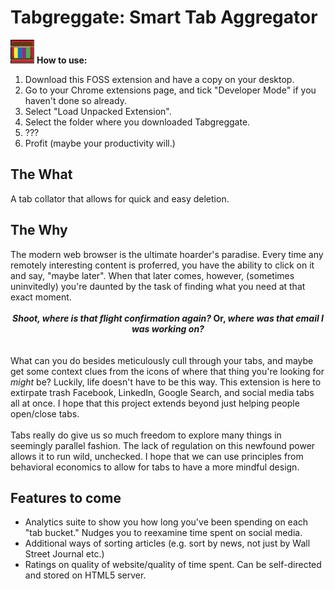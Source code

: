 <h1>Tabgreggate: Smart Tab Aggregator</h1>
<img src="https://github.com/hi-im-leon/tabgreggate/blob/master/Tabgreggate/assets/tabgreggate_icon.png?raw=true">
<b>How to use:</b>
<ol>
    <li>Download this FOSS extension and have a copy on your desktop.</li>
    <li>Go to your Chrome extensions page, and tick "Developer Mode" if you haven't done so already.</li>
    <li>Select "Load Unpacked Extension".</li>
    <li>Select the folder where you downloaded Tabgreggate.</li>
    <li>???</li>
    <li>Profit (maybe your productivity will.)</li>
</ol>
<h2>The What</h2>
A tab collator that allows for quick and easy deletion.
<h2>The Why</h2>
The modern web browser is the ultimate hoarder's paradise. Every time any remotely interesting content is proferred, you have the ability to click on it and say, "maybe later". When that later comes, however, (sometimes uninvitedly) you're daunted by the task of finding what you need at that exact moment.<br><br>
<center><b><i>Shoot, where is that flight confirmation again?</i> Or, <i> where was that email I was working on?</i></b></center>
<br><br>
What can you do besides meticulously cull through your tabs, and maybe get some context clues from the icons of where that thing you're looking for <i>might</i> be? Luckily, life doesn't have to be this way. This extension is here to extirpate trash Facebook, LinkedIn, Google Search, and social media tabs all at once. I hope that this project extends beyond just helping people open/close tabs.
<br><br>
Tabs really do give us so much freedom to explore many things in seemingly parallel fashion. The lack of regulation on this newfound power allows it to run wild, unchecked. I hope that we can use principles from behavioral economics to allow for tabs to have a more mindful design.
<h2>Features to come</h2>
<ul>
    <li>Analytics suite to show you how long you've been spending on each "tab bucket." Nudges you to reexamine time spent on social media.</li>
    <li>Additional ways of sorting articles (e.g. sort by news, not just by Wall Street Journal etc.)</li>
    <li>Ratings on quality of website/quality of time spent. Can be self-directed and stored on HTML5 server.</li>
</ul>
